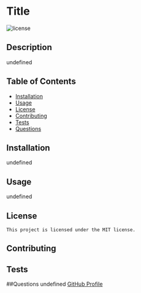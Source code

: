 
  # Title
  ![license](https://img.shields.io/badge/license-MIT-blue.png)
  ## Description
  undefined

  ## Table of Contents
  * [Installation](#installation)
  * [Usage](#usage)
  * [License](#license)
  * [Contributing](#contributing)
  * [Tests](#tests)
  * [Questions](#questions)


  ## Installation
  undefined

  ## Usage
  undefined

  ## License
    This project is licensed under the MIT license.
    

  ## Contributing

  ## Tests

  ##Questions
  undefined
  [GitHub Profile](https://github.com/christopherrose10)

